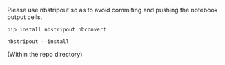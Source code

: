 Please use nbstripout so as to avoid commiting and pushing the notebook output cells.
```
pip install nbstripout nbconvert
```
```
nbstripout --install
```
(Within the repo directory)
